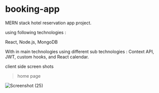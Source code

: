 # booking-app
MERN stack hotel reservation app project. 

using following technologies :

React, Node.js, MongoDB 

With in main technologies using  different sub technologies :  Context API, JWT, custom hooks, and React calendar.




client side screen shots


>home page

![Screenshot (25)](https://user-images.githubusercontent.com/70846234/174345545-34ef4aab-f7fb-4fe2-9689-204c96ac5d17.png)
